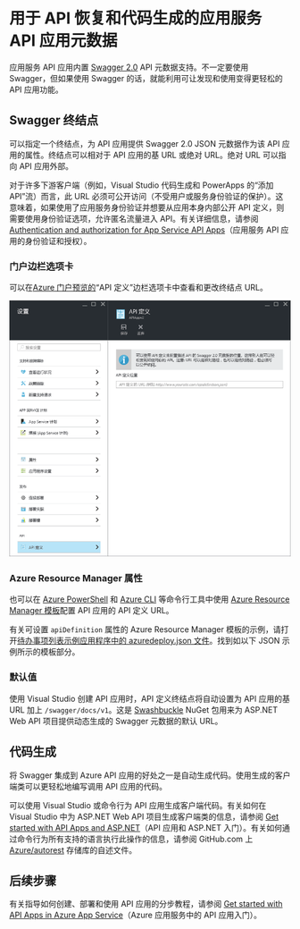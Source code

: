 <properties
	pageTitle="用于 API 发现和代码生成的应用服务 API 应用元数据 | Azure"
	description="了解 Azure 应用服务中的 API 应用如何使用 Swagger 元数据来简化 API 发现和代码生成。"
	services="app-service\api"
	documentationCenter=".net"
	authors="tdykstra"
	manager="wpickett"
	editor=""/>

<tags
	ms.service="app-service-api"
	ms.workload="na"
	ms.tgt_pltfrm="na"
	ms.devlang="na"
	ms.topic="article"
	ms.date="08/30/2016"
	wacn.date="11/21/2016"
	ms.author="rachelap"/>

# 用于 API 恢复和代码生成的应用服务 API 应用元数据 

应用服务 API 应用内置 [Swagger 2.0](http://swagger.io/) API 元数据支持。不一定要使用 Swagger，但如果使用 Swagger 的话，就能利用可让发现和使用变得更轻松的 API 应用功能。

## Swagger 终结点

可以指定一个终结点，为 API 应用提供 Swagger 2.0 JSON 元数据作为该 API 应用的属性。终结点可以相对于 API 应用的基 URL 或绝对 URL。绝对 URL 可以指向 API 应用外部。

对于许多下游客户端（例如，Visual Studio 代码生成和 PowerApps 的“添加 API”流）而言，此 URL 必须可公开访问（不受用户或服务身份验证的保护）。这意味着，如果使用了应用服务身份验证并想要从应用本身内部公开 API 定义，则需要使用身份验证选项，允许匿名流量进入 API。有关详细信息，请参阅 [Authentication and authorization for App Service API Apps](/documentation/articles/app-service-api-authentication/)（应用服务 API 应用的身份验证和授权）。

### 门户边栏选项卡

可以在[Azure 门户预览的](https://portal.azure.cn/)“API 定义”边栏选项卡中查看和更改终结点 URL。

![](./media/app-service-api-metadata/apidefblade.png)

### Azure Resource Manager 属性

也可以在 [Azure PowerShell](/documentation/articles/powershell-install-configure/) 和 [Azure CLI](/documentation/articles/xplat-cli-install/) 等命令行工具中使用 [Azure Resource Manager 模板](/documentation/articles/resource-group-authoring-templates/)配置 API 应用的 API 定义 URL。

有关可设置 `apiDefinition` 属性的 Azure Resource Manager 模板的示例，请打开[待办事项列表示例应用程序中的 azuredeploy.json 文件](https://github.com/azure-samples/app-service-api-dotnet-todo-list/blob/master/azuredeploy.json)。找到如以下 JSON 示例所示的模板部分。

### 默认值

使用 Visual Studio 创建 API 应用时，API 定义终结点将自动设置为 API 应用的基 URL 加上 `/swagger/docs/v1`。这是 [Swashbuckle](https://www.nuget.org/packages/Swashbuckle) NuGet 包用来为 ASP.NET Web API 项目提供动态生成的 Swagger 元数据的默认 URL。

## 代码生成

将 Swagger 集成到 Azure API 应用的好处之一是自动生成代码。使用生成的客户端类可以更轻松地编写调用 API 应用的代码。

可以使用 Visual Studio 或命令行为 API 应用生成客户端代码。有关如何在 Visual Studio 中为 ASP.NET Web API 项目生成客户端类的信息，请参阅 [Get started with API Apps and ASP.NET](/documentation/articles/app-service-api-dotnet-get-started/#codegen)（API 应用和 ASP.NET 入门）。有关如何通过命令行为所有支持的语言执行此操作的信息，请参阅 GitHub.com 上 [Azure/autorest](https://github.com/azure/autorest) 存储库的自述文件。
 
## 后续步骤

有关指导如何创建、部署和使用 API 应用的分步教程，请参阅 [Get started with API Apps in Azure App Service](/documentation/articles/app-service-api-dotnet-get-started/)（Azure 应用服务中的 API 应用入门）。

<!---HONumber=Mooncake_0919_2016-->